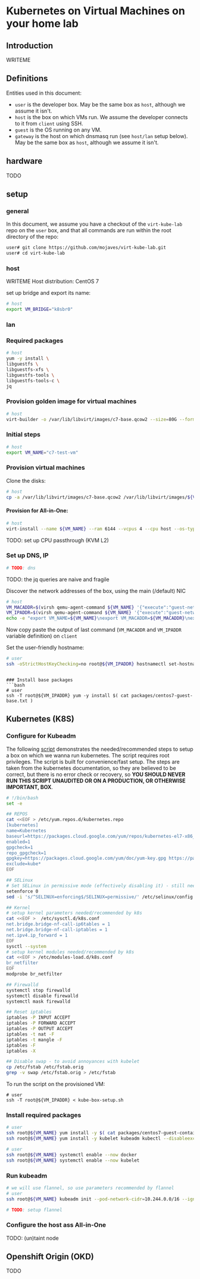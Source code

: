 # Kubernetes on Virtual Machines on your home lab

## Introduction
WRITEME

## Definitions
Entities used in this document:

* `user` is the developer box. May be the same box as `host`, although we assume it isn't.
* `host` is the box on which VMs run. We assume the developer connects to it from `client` using SSH.
* `guest` is the OS running on any VM.
* `gateway` is the host on which dnsmasq run (see `host/lan` setup below). May be the same box as `host`, although we assume it isn't.

## hardware
TODO

## setup

### general

In this document, we assume you have a checkout of the `virt-kube-lab` repo on the `user` box, and that all commands are run within the root directory of the repo:
```bash
user# git clone https://github.com/mojaves/virt-kube-lab.git
user# cd virt-kube-lab
```

### host

WRITEME
Host distribution: CentOS 7

set up bridge and export its name:

```bash
# host
export VM_BRIDGE="k8sbr0"
```

### lan

### Required packages
```bash
# host
yum -y install \
libguestfs \
libguestfs-xfs \
libguestfs-tools \
libguestfs-tools-c \
jq
```

### Provision golden image for virtual machines
```bash
# host
virt-builder -o /var/lib/libvirt/images/c7-base.qcow2 --size=80G --format qcow2 --ssh-inject root:file:kojiro-kube-lan.pub --update --selinux-relabel --root-password file:rootpw centos-7.6
```

### Initial steps

```bash
# host
export VM_NAME="c7-test-vm"
```

### Provision virtual machines

Clone the disks:
```bash
# host
cp -a /var/lib/libvirt/images/c7-base.qcow2 /var/lib/libvirt/images/${VM_NAME}.qcow2
```


#### Provision for All-in-One:
```bash
# host
virt-install --name ${VM_NAME} --ram 6144 --vcpus 4 --cpu host --os-type linux --os-variant centos7.0 --disk path=/var/lib/libvirt/images/${VM_NAME}.qcow2,device=disk,bus=virtio,format=qcow2 --network bridge=${VM_BRIDGE},model=virtio --graphics none --console pty,target_type=serial --import
```

TODO: set up CPU passthrough (KVM L2)

### Set up DNS, IP
```bash
# TODO: dns
```

TODO: the jq queries are naive and fragile

Discover the network addresses of the box, using the main (/default) NIC
```bash
# host
VM_MACADDR=$(virsh qemu-agent-command ${VM_NAME} '{"execute":"guest-network-get-interfaces"}' | jq -r '.return[1] | .["hardware-address"]')
VM_IPADDR=$(virsh qemu-agent-command ${VM_NAME} '{"execute":"guest-network-get-interfaces"}' | jq -r '.return[1] | .["ip-addresses"][0] | .["ip-address"]')
echo -e "export VM_NAME=${VM_NAME}\nexport VM_MACADDR=${VM_MACADDR}\nexport VM_IPADDR=${VM_IPADDR}"
```

Now copy paste the output of last command (`VM_MACADDR` and `VM_IPADDR` variable definition) on `client`

Set the user-friendly hostname:
```bash
# user
ssh -oStrictHostKeyChecking=no root@${VM_IPADDR} hostnamectl set-hostname ${VM_NAME}.kube.lan
```

```

### Install base packages
```bash
# user
ssh -T root@${VM_IPADDR} yum -y install $( cat packages/centos7-guest-base.txt )
```

## Kubernetes (K8S)

### Configure for Kubeadm

The following [script](scripts/-kube-box-setup.sh) demonstrates the needed/recommended steps to setup a box on which we wanna run kubernetes.
The script requires root privileges.
The script is built for convenience/fast setup. The steps are taken from the kubernetes documentation, so they are believed to be correct,
but there is no error check or recovery, so **YOU SHOULD NEVER RUN THIS SCRIPT UNAUDITED OR ON A PRODUCTION, OR OTHERWISE IMPORTANT, BOX**.

```bash
# !/bin/bash
set -e

## REPOS
cat <<EOF > /etc/yum.repos.d/kubernetes.repo
[kubernetes]
name=Kubernetes
baseurl=https://packages.cloud.google.com/yum/repos/kubernetes-el7-x86_64
enabled=1
gpgcheck=1
repo_gpgcheck=1
gpgkey=https://packages.cloud.google.com/yum/doc/yum-key.gpg https://packages.cloud.google.com/yum/doc/rpm-package-key.gpg
exclude=kube*
EOF

## SELinux
# Set SELinux in permissive mode (effectively disabling it) - still needed as k8s 1.13, unfortunately.
setenforce 0
sed -i 's/^SELINUX=enforcing$/SELINUX=permissive/' /etc/selinux/config

## Kernel
# setup kernel parameters needed/recommended by k8s
cat <<EOF >  /etc/sysctl.d/k8s.conf
net.bridge.bridge-nf-call-ip6tables = 1
net.bridge.bridge-nf-call-iptables = 1
net.ipv4.ip_forward = 1
EOF
sysctl --system
# setup kernel modules needed/recommended by k8s
cat <<EOF > /etc/modules-load.d/k8s.conf
br_netfilter
EOF
modprobe br_netfilter

## Firewalld
systemctl stop firewalld
systemctl disable firewalld
systemctl mask firewalld

## Reset iptables
iptables -P INPUT ACCEPT
iptables -P FORWARD ACCEPT
iptables -P OUTPUT ACCEPT
iptables -t nat -F
iptables -t mangle -F
iptables -F
iptables -X

## Disable swap - to avoid annoyances with kubelet
cp /etc/fstab /etc/fstab.orig
grep -v swap /etc/fstab.orig > /etc/fstab
```

To run the script on the provisioned VM:
```
# user
ssh -T root@${VM_IPADDR} < kube-box-setup.sh
```

### Install required packages

```bash
# user
ssh root@${VM_NAME} yum install -y $( cat packages/centos7-guest-container-base.txt )
ssh root@${VM_NAME} yum install -y kubelet kubeadm kubectl --disableexcludes=kubernetes
```

```bash
# user
ssh root@${VM_NAME} systemctl enable --now docker
ssh root@${VM_NAME} systemctl enable --now kubelet
```

### Run kubeadm

```bash
# we will use flannel, so use parameters recommended by flannel
# user
ssh root@${VM_NAME} kubeadm init --pod-network-cidr=10.244.0.0/16 --ignore-preflight-errors=swap
```

```bash
# TODO: setup flannel
```

### Configure the host ass All-in-One

TODO: (un)taint node


## Openshift Origin (OKD)

TODO
